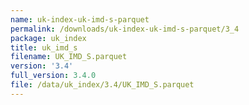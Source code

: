 ```yaml
---
name: uk-index-uk-imd-s-parquet
permalink: /downloads/uk-index-uk-imd-s-parquet/3_4
package: uk_index
title: uk_imd_s
filename: UK_IMD_S.parquet
version: '3.4'
full_version: 3.4.0
file: /data/uk_index/3.4/UK_IMD_S.parquet
---
```

